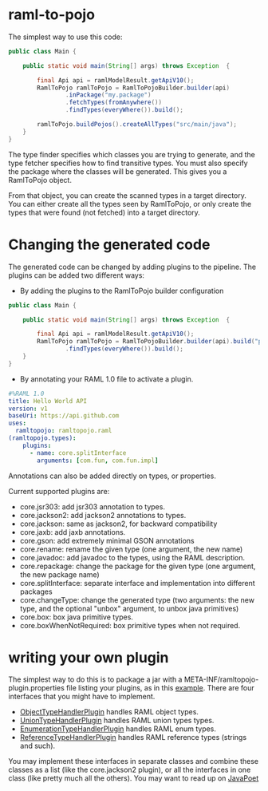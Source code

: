 # raml-to-pojo

The simplest way to use this code:
```java
public class Main {

    public static void main(String[] args) throws Exception  {

        final Api api = ramlModelResult.getApiV10();
        RamlToPojo ramlToPojo = RamlToPojoBuilder.builder(api)
                .inPackage("my.package")
                .fetchTypes(fromAnywhere())
                .findTypes(everyWhere()).build();

        ramlToPojo.buildPojos().createAllTypes("src/main/java");
    }
}
```

The type finder specifies which classes you are trying to generate, and the type fetcher specifies how to find transitive 
types. You must also specify the package where the classes will be generated. This gives you a RamlToPojo object.

From that object, you can create the scanned types in a target directory.  You can either create all the types seen by RamlToPojo,
or only create the types that were found (not fetched) into a target directory.  

# Changing the generated code

The generated code can be changed by adding plugins to the pipeline.  The plugins can be added two different ways:

* By adding the plugins to the RamlToPojo builder configuration
```java
public class Main {

    public static void main(String[] args) throws Exception  {

        final Api api = ramlModelResult.getApiV10();
        RamlToPojo ramlToPojo = RamlToPojoBuilder.builder(api).build("plugin1", "plugin2")
                .findTypes(everyWhere()).build();
    }
}
```
* By annotating your RAML 1.0 file to activate a plugin.
```yaml
#%RAML 1.0
title: Hello World API
version: v1
baseUri: https://api.github.com
uses:
  ramltopojo: ramltopojo.raml
(ramltopojo.types):
    plugins:
      - name: core.splitInterface
        arguments: [com.fun, com.fun.impl]
```
Annotations can also be added directly on types, or properties.

Current supported plugins are:
* core.jsr303: add jsr303 annotation to types.
* core.jackson2: add jackson2 annotations to types.
* core.jackson:  same as jackson2, for backward compatibility
* core.jaxb: add jaxb annotations.
* core.gson: add extremely minimal GSON annotations
* core.rename:  rename the given type (one argument, the new name)
* core.javadoc: add javadoc to the types, using the RAML description.
* core.repackage: change the package for the given type (one argument, the new package name)
* core.splitInterface:  separate interface and implementation into different packages
* core.changeType: change the generated type (two arguments:  the new type, and the optional "unbox" argument, to unbox java primitives)
* core.box: box java primitive types.
* core.boxWhenNotRequired: box primitive types when not required.

# writing your own plugin

The simplest way to do this is to package a jar with a META-INF/ramltopojo-plugin.properties file listing your plugins, as in 
this [example](src/main/resources/META-INF/ramltopojo-plugin.properties).  There are four interfaces that you might have to 
implement.

* [ObjectTypeHandlerPlugin](src/main/java/org/raml/ramltopojo/extensions/ObjectTypeHandlerPlugin.java) handles RAML object types.
* [UnionTypeHandlerPlugin](src/main/java/org/raml/ramltopojo/extensions/UnionTypeHandlerPlugin.java) handles RAML union types types.
* [EnumerationTypeHandlerPlugin](src/main/java/org/raml/ramltopojo/extensions/EnumerationTypeHandlerPlugin.java) handles RAML enum types.
* [ReferenceTypeHandlerPlugin](src/main/java/org/raml/ramltopojo/extensions/ReferenceTypeHandlerPlugin.java) handles RAML reference types (strings and such).

You may implement these interfaces in separate classes and combine these classes as a list (like the core.jackson2 plugin), 
or all the interfaces in one class (like pretty much all the others).  You may want to read up on [JavaPoet](https://github.com/square/javapoet)
